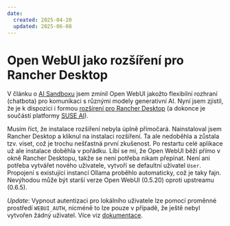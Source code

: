 ```yaml
---
date:
  created: 2025-04-20
  updated: 2025-06-08
---
```


# Open WebUI jako rozšíření pro Rancher Desktop

V článku o [AI Sandboxu](../posts/open-source-ai-sandbox.md) jsem zmínil Open WebUI jakožto flexibilní rozhraní (chatbota) pro komunikaci s různými modely generativní AI. Nyní jsem zjistil, že je k dispozici i formou [rozšírení pro Rancher Desktop](https://www.suse.com/c/rancher_blog/rancher-desktop-1-17-with-open-webui-extension-and-more/) (a dokonce je součástí platformy [SUSE AI](https://documentation.suse.com/suse-ai/1.0/html/AI-deployment-intro/index.html)).

Musím říct, že instalace rozšíření nebyla úplně přímočará. Nainstaloval jsem Rancher Desktop a kliknul na instalaci rozšíření. Ta ale nedoběhla a zůstala tzv. viset, což je trochu nešťastná první zkušenost. Po restartu celé aplikace už ale instalace doběhla v pořádku. Líbí se mi, že Open WebUI běží přímo v okně Rancher Desktopu, takže se není potřeba nikam přepínat. Není ani potřeba vytvářet nového uživatele, vytvoří se defaultní uživatel `User`. Propojení s existující instancí Ollama proběhlo automaticky, což je taky fajn. Nevýhodou může být starší verze Open WebUI (0.5.20) oproti upstreamu (0.6.5).

_Update_: Vypnout autentizaci pro lokálního uživatele lze pomocí proměnné prostředí `WEBUI_AUTH`, nicméně to lze pouze v případě, že ještě nebyl vytvořen žádný uživatel. Více viz [dokumentace](https://docs.openwebui.com/getting-started/env-configuration#webui_auth).
